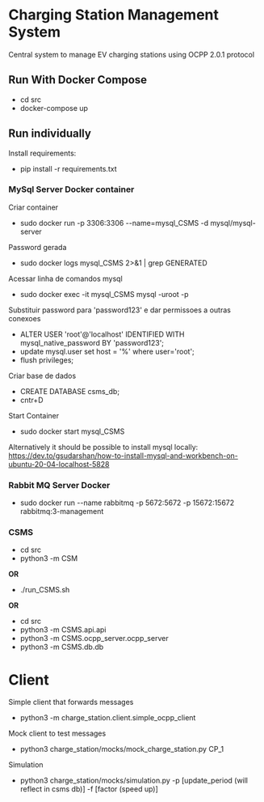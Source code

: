 # Charging Station Management System

Central system to manage EV charging stations using OCPP 2.0.1 protocol

## Run With Docker Compose

- cd src
- docker-compose up

## Run individually

Install requirements:
 - pip install -r requirements.txt

### MySql Server Docker container

Criar container  
-  sudo docker run -p 3306:3306 --name=mysql_CSMS -d mysql/mysql-server

Password gerada
- sudo docker logs mysql_CSMS 2>&1 | grep GENERATED

Acessar linha de comandos mysql  
- sudo docker exec -it mysql_CSMS mysql -uroot -p

Substituir password para 'password123' e dar permissoes a outras conexoes  
- ALTER USER 'root'@'localhost' IDENTIFIED WITH mysql_native_password BY 'password123';
- update mysql.user set host = '%' where user='root';
- flush privileges;

Criar base de dados
- CREATE DATABASE csms_db;
- cntr+D

Start Container
- sudo docker start mysql_CSMS

Alternatively it should be possible to install mysql locally:  
<https://dev.to/gsudarshan/how-to-install-mysql-and-workbench-on-ubuntu-20-04-localhost-5828>


### Rabbit MQ Server Docker
- sudo docker run --name rabbitmq -p 5672:5672 -p 15672:15672 rabbitmq:3-management

### CSMS
- cd src
- python3 -m CSM

**OR**

- ./run_CSMS.sh

**OR**

- cd src
- python3 -m CSMS.api.api
- python3 -m CSMS.ocpp_server.ocpp_server
- python3 -m CSMS.db.db


# Client

Simple client that forwards messages
- python3 -m charge_station.client.simple_ocpp_client

Mock client to test messages
- python3 charge_station/mocks/mock_charge_station.py CP_1

Simulation
- python3 charge_station/mocks/simulation.py -p [update_period (will reflect in csms db)] -f [factor (speed up)]


